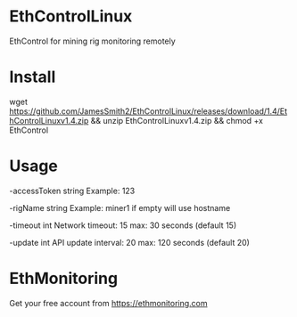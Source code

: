 # EthControlLinux
EthControl for mining rig monitoring remotely

# Install

wget https://github.com/JamesSmith2/EthControlLinux/releases/download/1.4/EthControlLinuxv1.4.zip && unzip EthControlLinuxv1.4.zip && chmod +x EthControl

# Usage

  -accessToken string
    	Example: 123
      
  -rigName string
    	Example: miner1 if empty will use hostname

  -timeout int
    	Network timeout: 15 max: 30 seconds (default 15)

  -update int
    	API update interval: 20 max: 120 seconds (default 20)

# EthMonitoring

Get your free account from https://ethmonitoring.com
